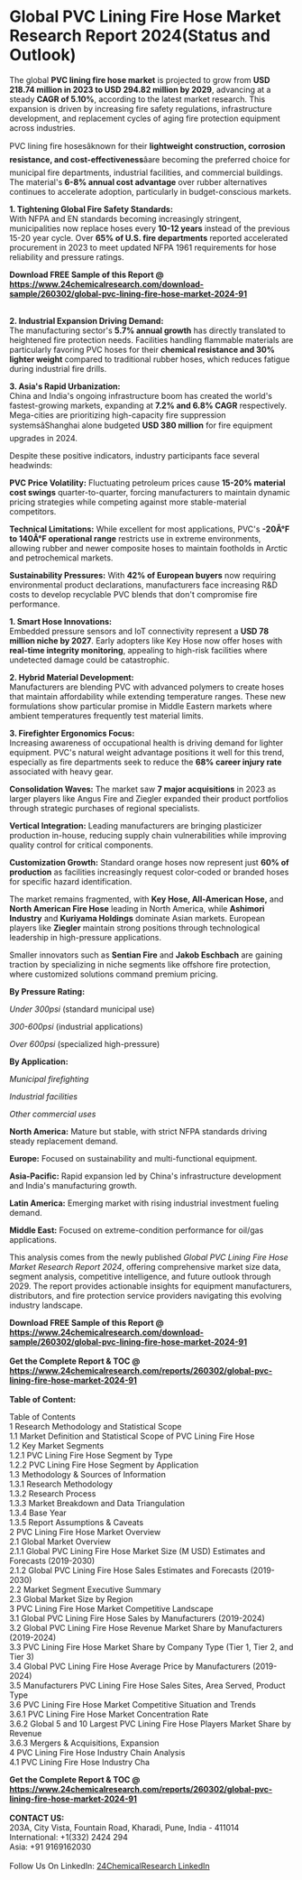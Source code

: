 <h1>Global PVC Lining Fire Hose Market Research Report 2024(Status and Outlook)</h1><p>The global <strong>PVC lining fire hose market</strong> is projected to grow from <strong>USD 218.74 million in 2023 to USD 294.82 million by 2029</strong>, advancing at a steady <strong>CAGR of 5.10%</strong>, according to the latest market research. This expansion is driven by increasing fire safety regulations, infrastructure development, and replacement cycles of aging fire protection equipment across industries.</p><p>PVC lining fire hosesâknown for their <strong>lightweight construction, corrosion resistance, and cost-effectiveness</strong>âare becoming the preferred choice for municipal fire departments, industrial facilities, and commercial buildings. The material's <strong>6-8% annual cost advantage</strong> over rubber alternatives continues to accelerate adoption, particularly in budget-conscious markets.</p><p><strong>1. Tightening Global Fire Safety Standards:</strong><br>
With NFPA and EN standards becoming increasingly stringent, municipalities now replace hoses every <strong>10-12 years</strong> instead of the previous 15-20 year cycle. Over <strong>65% of U.S. fire departments</strong> reported accelerated procurement in 2023 to meet updated NFPA 1961 requirements for hose reliability and pressure ratings.</p><div><b>Download FREE Sample of this Report @ 
            <a href="https://www.24chemicalresearch.com/download-sample/260302/global-pvc-lining-fire-hose-market-2024-91">
            https://www.24chemicalresearch.com/download-sample/260302/global-pvc-lining-fire-hose-market-2024-91</a></b></div><br><p><strong>2. Industrial Expansion Driving Demand:</strong><br>
The manufacturing sector's <strong>5.7% annual growth</strong> has directly translated to heightened fire protection needs. Facilities handling flammable materials are particularly favoring PVC hoses for their <strong>chemical resistance and 30% lighter weight</strong> compared to traditional rubber hoses, which reduces fatigue during industrial fire drills.</p><p><strong>3. Asia's Rapid Urbanization:</strong><br>
China and India's ongoing infrastructure boom has created the world's fastest-growing markets, expanding at <strong>7.2% and 6.8% CAGR</strong> respectively. Mega-cities are prioritizing high-capacity fire suppression systemsâShanghai alone budgeted <strong>USD 380 million</strong> for fire equipment upgrades in 2024.</p><p>Despite these positive indicators, industry participants face several headwinds:</p><p><strong>PVC Price Volatility:</strong> Fluctuating petroleum prices cause <strong>15-20% material cost swings</strong> quarter-to-quarter, forcing manufacturers to maintain dynamic pricing strategies while competing against more stable-material competitors.</p><p><strong>Technical Limitations:</strong> While excellent for most applications, PVC's <strong>-20Â°F to 140Â°F operational range</strong> restricts use in extreme environments, allowing rubber and newer composite hoses to maintain footholds in Arctic and petrochemical markets.</p><p><strong>Sustainability Pressures:</strong> With <strong>42% of European buyers</strong> now requiring environmental product declarations, manufacturers face increasing R&amp;D costs to develop recyclable PVC blends that don't compromise fire performance.</p><p><strong>1. Smart Hose Innovations:</strong><br>
Embedded pressure sensors and IoT connectivity represent a <strong>USD 78 million niche by 2027</strong>. Early adopters like Key Hose now offer hoses with <strong>real-time integrity monitoring</strong>, appealing to high-risk facilities where undetected damage could be catastrophic.</p><p><strong>2. Hybrid Material Development:</strong><br>
Manufacturers are blending PVC with advanced polymers to create hoses that maintain affordability while extending temperature ranges. These new formulations show particular promise in Middle Eastern markets where ambient temperatures frequently test material limits.</p><p><strong>3. Firefighter Ergonomics Focus:</strong><br>
Increasing awareness of occupational health is driving demand for lighter equipment. PVC's natural weight advantage positions it well for this trend, especially as fire departments seek to reduce the <strong>68% career injury rate</strong> associated with heavy gear.</p><p><strong>Consolidation Waves:</strong> The market saw <strong>7 major acquisitions</strong> in 2023 as larger players like Angus Fire and Ziegler expanded their product portfolios through strategic purchases of regional specialists.</p><p><strong>Vertical Integration:</strong> Leading manufacturers are bringing plasticizer production in-house, reducing supply chain vulnerabilities while improving quality control for critical components.</p><p><strong>Customization Growth:</strong> Standard orange hoses now represent just <strong>60% of production</strong> as facilities increasingly request color-coded or branded hoses for specific hazard identification.</p><p>The market remains fragmented, with <strong>Key Hose, All-American Hose,</strong> and <strong>North American Fire Hose</strong> leading in North America, while <strong>Ashimori Industry</strong> and <strong>Kuriyama Holdings</strong> dominate Asian markets. European players like <strong>Ziegler</strong> maintain strong positions through technological leadership in high-pressure applications.</p><p>Smaller innovators such as <strong>Sentian Fire</strong> and <strong>Jakob Eschbach</strong> are gaining traction by specializing in niche segments like offshore fire protection, where customized solutions command premium pricing.</p><p><strong>By Pressure Rating:</strong></p><p><em>Under 300psi</em> (standard municipal use)</p><p><em>300-600psi</em> (industrial applications)</p><p><em>Over 600psi</em> (specialized high-pressure)</p><p><strong>By Application:</strong></p><p><em>Municipal firefighting</em></p><p><em>Industrial facilities</em></p><p><em>Other commercial uses</em></p><p><strong>North America:</strong> Mature but stable, with strict NFPA standards driving steady replacement demand.</p><p><strong>Europe:</strong> Focused on sustainability and multi-functional equipment.</p><p><strong>Asia-Pacific:</strong> Rapid expansion led by China's infrastructure development and India's manufacturing growth.</p><p><strong>Latin America:</strong> Emerging market with rising industrial investment fueling demand.</p><p><strong>Middle East:</strong> Focused on extreme-condition performance for oil/gas applications.</p><p>This analysis comes from the newly published <em>Global PVC Lining Fire Hose Market Research Report 2024</em>, offering comprehensive market size data, segment analysis, competitive intelligence, and future outlook through 2029. The report provides actionable insights for equipment manufacturers, distributors, and fire protection service providers navigating this evolving industry landscape.</p><div><b>Download FREE Sample of this Report @ 
            <a href="https://www.24chemicalresearch.com/download-sample/260302/global-pvc-lining-fire-hose-market-2024-91">
            https://www.24chemicalresearch.com/download-sample/260302/global-pvc-lining-fire-hose-market-2024-91</a></b></div><br><div><b>Get the Complete Report & TOC @ 
            <a href="https://www.24chemicalresearch.com/reports/260302/global-pvc-lining-fire-hose-market-2024-91">
            https://www.24chemicalresearch.com/reports/260302/global-pvc-lining-fire-hose-market-2024-91</a></b></div><br>
            <b>Table of Content:</b><p>Table of Contents<br />
1 Research Methodology and Statistical Scope<br />
1.1 Market Definition and Statistical Scope of PVC Lining Fire Hose<br />
1.2 Key Market Segments<br />
1.2.1 PVC Lining Fire Hose Segment by Type<br />
1.2.2 PVC Lining Fire Hose Segment by Application<br />
1.3 Methodology & Sources of Information<br />
1.3.1 Research Methodology<br />
1.3.2 Research Process<br />
1.3.3 Market Breakdown and Data Triangulation<br />
1.3.4 Base Year<br />
1.3.5 Report Assumptions & Caveats<br />
2 PVC Lining Fire Hose Market Overview<br />
2.1 Global Market Overview<br />
2.1.1 Global PVC Lining Fire Hose Market Size (M USD) Estimates and Forecasts (2019-2030)<br />
2.1.2 Global PVC Lining Fire Hose Sales Estimates and Forecasts (2019-2030)<br />
2.2 Market Segment Executive Summary<br />
2.3 Global Market Size by Region<br />
3 PVC Lining Fire Hose Market Competitive Landscape<br />
3.1 Global PVC Lining Fire Hose Sales by Manufacturers (2019-2024)<br />
3.2 Global PVC Lining Fire Hose Revenue Market Share by Manufacturers (2019-2024)<br />
3.3 PVC Lining Fire Hose Market Share by Company Type (Tier 1, Tier 2, and Tier 3)<br />
3.4 Global PVC Lining Fire Hose Average Price by Manufacturers (2019-2024)<br />
3.5 Manufacturers PVC Lining Fire Hose Sales Sites, Area Served, Product Type<br />
3.6 PVC Lining Fire Hose Market Competitive Situation and Trends<br />
3.6.1 PVC Lining Fire Hose Market Concentration Rate<br />
3.6.2 Global 5 and 10 Largest PVC Lining Fire Hose Players Market Share by Revenue<br />
3.6.3 Mergers & Acquisitions, Expansion<br />
4 PVC Lining Fire Hose Industry Chain Analysis<br />
4.1 PVC Lining Fire Hose Industry Cha</p><div><b>Get the Complete Report & TOC @ 
            <a href="https://www.24chemicalresearch.com/reports/260302/global-pvc-lining-fire-hose-market-2024-91">
            https://www.24chemicalresearch.com/reports/260302/global-pvc-lining-fire-hose-market-2024-91</a></b></div><br><b>CONTACT US:</b><br>
            203A, City Vista, Fountain Road, Kharadi, Pune, India - 411014<br>
            International: +1(332) 2424 294<br>
            Asia: +91 9169162030 <br><br>
            Follow Us On LinkedIn: <a href="https://www.linkedin.com/company/24chemicalresearch/">24ChemicalResearch LinkedIn</a>